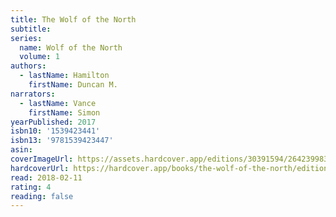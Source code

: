 ```yaml
---
title: The Wolf of the North
subtitle:
series:
  name: Wolf of the North
  volume: 1
authors:
  - lastName: Hamilton
    firstName: Duncan M.
narrators:
  - lastName: Vance
    firstName: Simon
yearPublished: 2017
isbn10: '1539423441'
isbn13: '9781539423447'
asin:
coverImageUrl: https://assets.hardcover.app/editions/30391594/2642399837053706.jpg
hardcoverUrl: https://hardcover.app/books/the-wolf-of-the-north/editions/30391594
read: 2018-02-11
rating: 4
reading: false
---
```

